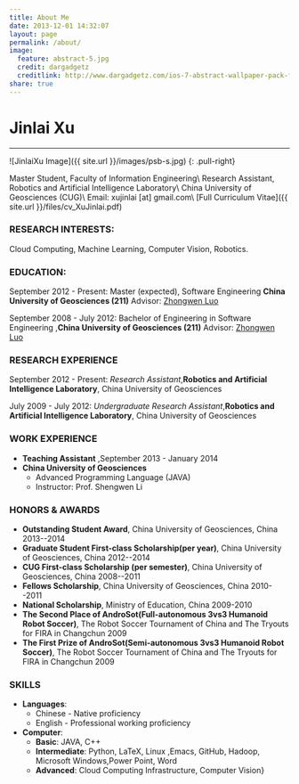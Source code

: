 ```yaml
---
title: About Me
date: 2013-12-01 14:32:07
layout: page
permalink: /about/
image:
  feature: abstract-5.jpg
  credit: dargadgetz
  creditlink: http://www.dargadgetz.com/ios-7-abstract-wallpaper-pack-for-iphone-5-and-ipod-touch-retina/
share: true
---
```

# Jinlai Xu
------
![JinlaiXu Image]({{ site.url }}/images/psb-s.jpg)
{: .pull-right}

Master Student, Faculty of Information Engineering\\
Research Assistant, Robotics and Artificial Intelligence Laboratory\\
China University of Geosciences (CUG)\\
Email: xujinlai [at] gmail.com\\
[Full Curriculum Vitae]({{ site.url }}/files/cv_XuJinlai.pdf)

### **RESEARCH INTERESTS:**
 Cloud Computing, Machine Learning, Computer Vision, Robotics.


### **EDUCATION:**
September 2012 - Present: Master (expected), Software Engineering  **China University of Geosciences  (211)**      Advisor:  [Zhongwen Luo](http://xgxy.cug.edu.cn/rjgcx/lzw/)

September 2008 - July 2012: Bachelor of Engineering in Software Engineering ,**China University of Geosciences  (211)** Advisor:  [Zhongwen Luo](http://xgxy.cug.edu.cn/rjgcx/lzw/)

<!--more-->


### **RESEARCH EXPERIENCE**
September 2012 - Present: *Research Assistant*,**Robotics and Artificial Intelligence Laboratory**, China University of Geosciences


July 2009 - July 2012: *Undergraduate Research Assistant*,**Robotics and Artificial Intelligence Laboratory**, China University of Geosciences


### WORK EXPERIENCE
 + **Teaching Assistant** ,September 2013 - January 2014
 + **China University of Geosciences**
   + Advanced Programming Language (JAVA)
   + Instructor: Prof. Shengwen Li


### HONORS & AWARDS
 + **Outstanding Student Award**, China University of Geosciences, China       2013--2014
 + **Graduate Student First-class Scholarship(per year)**, China University of Geosciences, China                2012--2014
 + **CUG First-class Scholarship (per semester)**, China University of Geosciences, China       2008--2011
 + **Fellows Scholarship**, China University of Geosciences, China       2010--2011
 + **National Scholarship**, Ministry of Education, China                2009-2010
 + **The Second Place of AndroSot(Full-autonomous 3vs3 Humanoid Robot Soccer)**, The Robot Soccer Tournament of China and The Tryouts for FIRA in Changchun                                    2009
 + **The First Prize of AndroSot(Semi-autonomous 3vs3 Humanoid Robot Soccer)**, The Robot Soccer Tournament of China and The Tryouts for FIRA in Changchun                                      2009

### SKILLS
 + **Languages**:
   + Chinese - Native proficiency
   + English - Professional working proficiency
 + **Computer**:
   + **Basic**: JAVA, C++
   + **Intermediate**: Python, LaTeX, Linux ,Emacs, GitHub, Hadoop, Microsoft Windows,Power Point, Word
   + **Advanced**: Cloud Computing Infrastructure, Computer Vision}